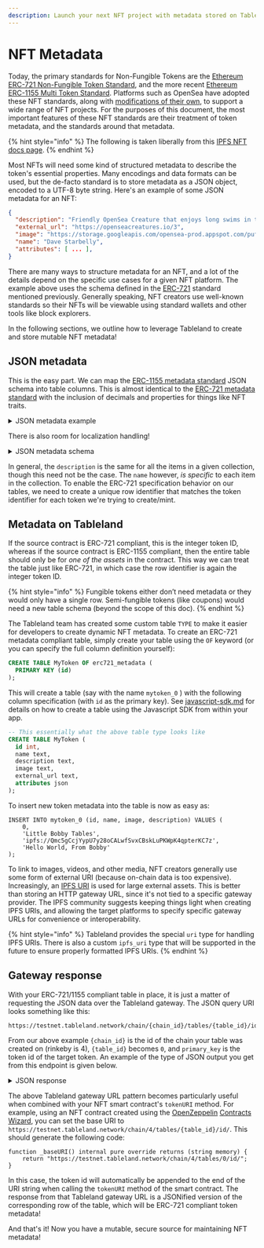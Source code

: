 ```yaml
---
description: Launch your next NFT project with metadata stored on Tableland.
---
```


# NFT Metadata

Today, the primary standards for Non-Fungible Tokens are the [Ethereum ERC-721 Non-Fungible Token Standard](https://eips.ethereum.org/EIPS/eip-721), and the more recent [Ethereum ERC-1155 Multi Token Standard](https://eips.ethereum.org/EIPS/eip-1155). Platforms such as OpenSea have adopted these NFT standards, along with [modifications of their own](https://docs.opensea.io/docs/metadata-standards), to support a wide range of NFT projects. For the purposes of this document, the most important features of these NFT standards are their treatment of token metadata, and the standards around that metadata.

{% hint style="info" %}
The following is taken liberally from this [IPFS NFT docs page](https://docs.ipfs.io/how-to/best-practices-for-nft-data/#types-of-ipfs-links-and-when-to-use-them).
{% endhint %}

Most NFTs will need some kind of structured metadata to describe the token's essential properties. Many encodings and data formats can be used, but the de-facto standard is to store metadata as a JSON object, encoded to a UTF-8 byte string. Here's an example of some JSON metadata for an NFT:

```json
{
  "description": "Friendly OpenSea Creature that enjoys long swims in the ocean.", 
  "external_url": "https://openseacreatures.io/3", 
  "image": "https://storage.googleapis.com/opensea-prod.appspot.com/puffs/3.png", 
  "name": "Dave Starbelly",
  "attributes": [ ... ], 
}
```

There are many ways to structure metadata for an NFT, and a lot of the details depend on the specific use cases for a given NFT platform. The example above uses the schema defined in the [ERC-721](https://eips.ethereum.org/EIPS/eip-721) standard mentioned previously. Generally speaking, NFT creators use well-known standards so their NFTs will be viewable using standard wallets and other tools like block explorers.

In the following sections, we outline how to leverage Tableland to create and store mutable NFT metadata!

## JSON metadata

This is the easy part. We can map the [ERC-1155 metadata standard](https://github.com/ethereum/EIPs/blob/master/EIPS/eip-1155.md#erc-1155-metadata-uri-json-schema) JSON schema into table columns. This is almost identical to the [ERC-721 metadata standard](https://github.com/ethereum/EIPs/blob/master/EIPS/eip-721.md) with the inclusion of decimals and properties for things like NFT traits.

<details>

<summary>JSON metadata example</summary>

```json
{
	"name": "Asset Name",
	"description": "Lorem ipsum...",
	"image": "https:\/\/s3.amazonaws.com\/your-bucket\/images\/{id}.png",
	"attributes": {
		"simple_property": "example value",
		"rich_property": {
			"name": "Name",
			"value": "123",
			"display_value": "123 Example Value",
			"class": "emphasis",
			"css": {
				"color": "#ffffff",
				"font-weight": "bold",
				"text-decoration": "underline"
			}
		},
		"array_property": {
			"name": "Name",
			"value": [1,2,3,4],
			"class": "emphasis"
		}
	}
}
```

</details>

There is also room for localization handling!

<details>

<summary>JSON metadata schema</summary>

```json
{
    "title": "Token Metadata",
    "type": "object",
    "properties": {
        "name": {
            "type": "string",
            "description": "Identifies the asset to which this token represents",
        },
        "decimals": {
            "type": "integer",
            "description": "The number of decimal places that the token amount should display - e.g. 18, means to divide the token amount by 1000000000000000000 to get its user representation."
        },
        "description": {
            "type": "string",
            "description": "Describes the asset to which this token represents"
        },
        "image": {
            "type": "string",
            "description": "A URI pointing to a resource with mime type image/* representing the asset to which this token represents. Consider making any images at a width between 320 and 1080 pixels and aspect ratio between 1.91:1 and 4:5 inclusive."
        },
        "attributes": {
            "type": "object",
            "description": "Arbitrary properties. Values may be strings, numbers, object or arrays.",
        },
        "localization": {
            "type": "object",
            "required": ["uri", "default", "locales"],
            "properties": {
                "uri": {
                    "type": "string",
                    "description": "The URI pattern to fetch localized data from. This URI should contain the substring `{locale}` which will be replaced with the appropriate locale value before sending the request."
                },
                "default": {
                    "type": "string",
                    "description": "The locale of the default data within the base JSON"
                },
                "locales": {
                    "type": "array",
                    "description": "The list of locales for which data is available. These locales should conform to those defined in the Unicode Common Locale Data Repository (http://cldr.unicode.org/)."
                }
            }
        }
    }
}
```

</details>

In general, the `description` is the same for all the items in a given collection, though this need not be the case. The `name` however, _is specific_ to each item in the collection. To enable the ERC-721 specification behavior on our tables, we need to create a unique row identifier that matches the token identifier for each token we're trying to create/mint.

## Metadata on Tableland

If the source contract is ERC-721 compliant, this is the integer token ID, whereas if the source contract is ERC-1155 compliant, then the entire table should only be for _one of the assets_ in the contract. This way we can treat the table just like ERC-721, in which case the row identifier is again the integer token ID.

{% hint style="info" %}
Fungible tokens either don’t need metadata or they would only have a single row. Semi-fungible tokens (like coupons) would need a new table schema (beyond the scope of this doc).
{% endhint %}

The Tableland team has created some custom table `TYPE` to make it easier for developers to create dynamic NFT metadata. To create an ERC-721 metadata compliant table, simply create your table using the `OF` keyword (or you can specify the full column definition yourself):

```sql
CREATE TABLE MyToken OF erc721_metadata (
  PRIMARY KEY (id)
);
```

This will create a table (say with the name `mytoken_0` ) with the following column specification (with `id` as the primary key). See [javascript-sdk.md](../../javascript-sdk.md "mention") for details on how to create a table using the Javascript SDK from within your app.

```sql
-- This essentially what the above table type looks like
CREATE TABLE MyToken (
  id int,
  name text,
  description text,
  image text,
  external_url text,
  attributes json
);
```

To insert new token metadata into the table is now as easy as:

```
INSERT INTO mytoken_0 (id, name, image, description) VALUES (
    0,
    'Little Bobby Tables',
    'ipfs://Qmc5gCcjYypU7y28oCALwfSvxCBskLuPKWpK4qpterKC7z',
    'Hello World, From Bobby'
);
```

To link to images, videos, and other media, NFT creators generally use some form of external URI (because on-chain data is too expensive). Increasingly, an [IPFS URI](https://docs.ipfs.io/how-to/best-practices-for-nft-data/#ipfs-uri) is used for large external assets. This is better than storing an HTTP gateway URL, since it's not tied to a specific gateway provider. The IPFS community suggests keeping things light when creating IPFS URIs, and allowing the target platforms to specify specific gateway URLs for convenience or interoperability.

{% hint style="info" %}
Tableland provides the special `uri` type for handling IPFS URIs. There is also a custom `ipfs_uri` type that will be supported in the future to ensure properly formatted IPFS URIs.
{% endhint %}

## Gateway response

With your ERC-721/1155 compliant table in place, it is just a matter of requesting the JSON data over the Tableland gateway. The JSON query URI looks something like this:

```
https://testnet.tableland.network/chain/{chain_id}/tables/{table_id}/id/{primary_key}
```

From our above example `{chain_id}` is the id of the chain your table was created on (rinkeby is 4), `{table_id}` becomes `0`, and `primary_key` is the token id of the target token. An example of the type of JSON output you get from this endpoint is given below.

<details>

<summary>JSON response</summary>

```
{
  "name": "Azuki #2362",
  "image": "https://ikzttp.mypinata.cloud/ipfs/QmYDvPAXtiJg7s8JdRBSLWdgSphQdac8j1YuQNNxcGE1hg/2362.png",
  "attributes": [
    {
      "trait_type": "Type",
      "value": "Human"
    },
    {
      "trait_type": "Hair",
      "value": "Blonde Swept Back"
    },
    {
      "trait_type": "Clothing",
      "value": "Kimono with Jacket"
    },
    {
      "trait_type": "Eyes",
      "value": "Closed"
    },
    {
      "trait_type": "Mouth",
      "value": "Sleep Bubble"
    },
    {
      "trait_type": "Offhand",
      "value": "Leather Katana"
    },
    {
      "trait_type": "Background",
      "value": "Off White C"
    }
  ]
}
```

</details>

The above Tableland gateway URL pattern becomes particularly useful when combined with your NFT smart contract's `tokenURI` method. For example, using an NFT contract created using the [OpenZeppelin](https://openzeppelin.com/contracts) [Contracts Wizard](https://wizard.openzeppelin.com/#erc721), you can set the base URI to `https://testnet.tableland.network/chain/4/tables/{table_id}/id/`. This should generate the following code:

```solidity
function _baseURI() internal pure override returns (string memory) {
    return "https://testnet.tableland.network/chain/4/tables/0/id/";
}
```

In this case, the token id will automatically be appended to the end of the URI string when calling the `tokenURI` method of the smart contract. The response from that Tableland gateway URL is a JSONified version of the corresponding row of the table, which will be ERC-721 compliant token metadata!

And that's it! Now you have a mutable, secure source for maintaining NFT metadata!
